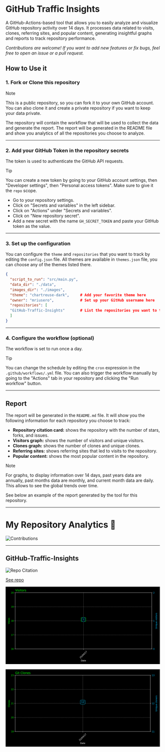 
# GitHub Traffic Insights
A GitHub-Actions-based tool that allows you to easily analyze and visualize GitHub repository activity over 14 days. It processes data related to visits, clones, referring sites, and popular content, generating insightful graphs and reports to track repository performance.

*Contributions are welcome! If you want to add new features or fix bugs, feel free to open an issue or a pull request.*

## How to Use it

### 1. Fork or Clone this repository
> [!NOTE]
> This is a public repository, so you can fork it to your own GitHub account.
> You can also clone it and create a private repository if you want to keep your data private.

The repository will contain the workflow that will be used to collect the data and generate the report.
The report will be generated in the README file and show you analytics of all the repositories you choose to analyze.

---
### 2. Add your GitHub Token in the repository secrets
The token is used to authenticate the GitHub API requests.
> [!TIP]
> You can create a new token by going to your GitHub account settings, then "Developer settings", then "Personal access tokens". Make sure to give it the `repo` scope.

- Go to your repository settings.
- Click on "Secrets and variables" in the left sidebar.
- Click on "Actions" under "Secrets and variables".
- Click on "New repository secret".
- Add a new secret with the name `GH_SECRET_TOKEN` and paste your GitHub token as the value.

---
### 3. Set up the configuration
You can configure the `theme` and `repositories` that you want to track by editing the `config.json` file. 
All themes are available in `themes.json` file, you can choose any of the themes listed there.

```json
{
  "script_to_run": "src/main.py",
  "data_dir": "./data",
  "images_dir": "./images",
  "theme": "chartreuse-dark",     # Add your favorite theme here
  "owner": "mriusero",            # Set up your GitHub username here
  "repositories": [
  "GitHub-Traffic-Insights"       # List the repositories you want to track here
  ]
}
```
---
### 4. Configure the workflow (optional)
The workflow is set to run once a day. 
> [!TIP]
> You can change the schedule by editing the `cron` expression in the `.github/workflows/.yml` file.
> You can also trigger the workflow manually by going to the "Actions" tab in your repository and clicking the "Run workflow" button.

---
## Report
The report will be generated in the `README.md` file. It will show you the following information for each repository you choose to track:
- **Repository citation card:** shows the repository with the number of stars, forks, and issues.
- **Visitors graph:** shows the number of visitors and unique visitors.
- **Clones graph:** shows the number of clones and unique clones.
- **Referring sites:** shows referring sites that led to visits to the repository.
- **Popular content:** shows the most popular content in the repository.

> [!NOTE]
> For graphs, to display information over 14 days, past years data are annually, past months data are monthly, and current month data are daily. This allows to see the global trends over time.

See below an example of the report generated by the tool for this repository.

---
# My Repository Analytics 👾

![Contributions](https://github-profile-summary-cards.vercel.app/api/cards/profile-details?username=mriusero&theme=chartreuse-dark)

---
## GitHub-Traffic-Insights

<img src="https://github-readme-stats.vercel.app/api/pin/?username=mriusero&repo=GitHub-Traffic-Insights&theme=chartreuse-dark" alt="Repo Citation">

[See repo](https://github.com/mriusero/GitHub-Traffic-Insights)

![Viewers Graph](images/GitHub-Traffic-Insights/visitors_graph.png)

![Clones Graph](images/GitHub-Traffic-Insights/clones_graph.png)
